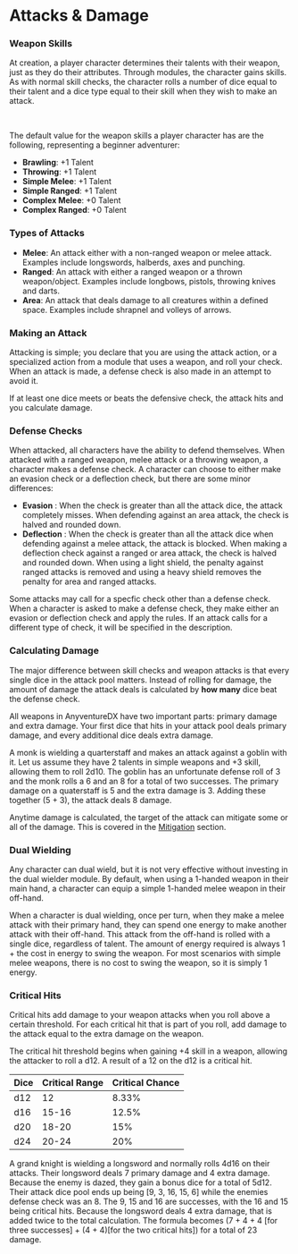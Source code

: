 # Attacks & Damage


<div class="triangle-line"></div>


### Weapon Skills
At creation, a player character determines their talents with their weapon, just as they do their attributes. Through modules, the character gains skills.
As with normal skill checks, the character rolls a number of dice equal to their talent and a dice type equal to their skill when they wish to make an attack.

<br>

The default value for the weapon skills a player character has are the following, representing a beginner adventurer:

- **Brawling**: +1 Talent
- **Throwing**: +1 Talent 
- **Simple Melee**: +1 Talent
- **Simple Ranged**: +1 Talent
- **Complex Melee**: +0 Talent 
- **Complex Ranged**: +0 Talent


### Types of Attacks

- **Melee**: An attack either with a non-ranged weapon or melee attack. Examples include longswords, halberds, axes and punching.
- **Ranged**: An attack with either a ranged weapon or a thrown weapon/object. Examples include longbows, pistols, throwing knives and darts.
- **Area**: An attack that deals damage to all creatures within a defined space. Examples include shrapnel and volleys of arrows.

### Making an Attack

Attacking is simple; you declare that you are using the attack action, or a specialized action from a module that uses a weapon, and roll your check.
When an attack is made, a defense check is also made in an attempt to avoid it.

If at least one dice meets or beats the defensive check, the attack hits and you calculate damage.

### Defense Checks
When attacked, all characters have the ability to defend themselves. When attacked with a ranged weapon, melee attack or a throwing weapon, a character makes a defense check. A character can choose to either make an evasion check or a deflection check, but there are some minor differences:
- **Evasion** :  When the check is greater than all the attack dice, the attack completely misses. When defending against an area attack, the check is halved and rounded down.
- **Deflection** :  When the check is greater than all the attack dice when defending against a melee attack, the attack is blocked. When making a deflection check against a ranged or area attack, the check is halved and rounded down. When using a light shield, the penalty against ranged attacks is removed and using a heavy shield removes the penalty for area and ranged attacks.

<div class="note-box">
Some attacks may call for a specfic check other than a defense check. When a character is asked to make a defense check, they make either an evasion or deflection check and apply the rules. If an attack calls for a different type of check, it will be specified in the description.
</div>

### Calculating Damage

The major difference between skill checks and weapon attacks is that every single dice in the attack pool matters. Instead of rolling for damage, the amount of damage the attack deals is calculated by <b>how many</b> dice beat the defense check.

All weapons in AnyventureDX have two important parts: primary damage and extra damage. Your first dice that hits in your attack pool deals primary damage, and every additional dice deals extra damage.

<div class="example-box">
A monk is wielding a quarterstaff and makes an attack against a goblin with it. Let us assume they have 2 talents in simple weapons and +3 skill, allowing them to roll 2d10.
The goblin has an unfortunate defense roll of 3 and the monk rolls a 6 and an 8 for a total of two successes. The primary damage on a quaterstaff is 5 and the extra damage is 3.
 Adding these together (5 + 3), the attack deals 8 damage.  
</div>

Anytime damage is calculated, the target of the attack can mitigate some or all of the damage. This is covered in the [Mitigation](/wiki/damage-mitigation) section.

### Dual Wielding

Any character can dual wield, but it is not very effective without investing in the dual wielder module. By default, when using a 1-handed weapon in their main hand, a character can equip a simple 1-handed melee weapon in their off-hand.

When a character is dual wielding, once per turn, when they make a melee attack with their primary hand, they can spend one energy to make another attack with their off-hand. This attack from the off-hand is rolled with a single dice, regardless of talent. The amount of energy required is always 1 + the cost in energy to swing the weapon. For most scenarios with simple melee weapons, there is no cost to swing the weapon, so it is simply 1 energy.


### Critical Hits
Critical hits add damage to your weapon attacks when you roll above a certain threshold. For each critical hit that is part of you roll, add damage to the attack equal to the extra damage on the weapon. 

The critical hit threshold begins when gaining +4 skill in a weapon, allowing the attacker to roll a d12. A result of a 12 on the d12 is a critical hit. 

  | Dice | Critical Range | Critical Chance |
  |------|----------------|-----------------|
  | d12  | 12             | 8.33%           |
  | d16  | 15-16          | 12.5%           |
  | d20  | 18-20          | 15%             |
  | d24  | 20-24          | 20%             |


<div class="example-box">
A grand knight is wielding a longsword and normally rolls 4d16 on their attacks. Their longsword deals 7 primary damage and 4 extra damage. Because the enemy is dazed, they gain a bonus dice for a total of 5d12. Their attack dice pool ends up being [9, 3, 16, 15, 6] while the enemies defense check was an 8.
The 9, 15 and 16 are successes, with the 16 and 15 being critical hits. Because the longsword deals 4 extra damage, that is added twice to the total calculation. The formula becomes (7 + 4 + 4 [for three successes] + (4 + 4)[for the two critical hits]) for a total of 23 damage.
</div>
